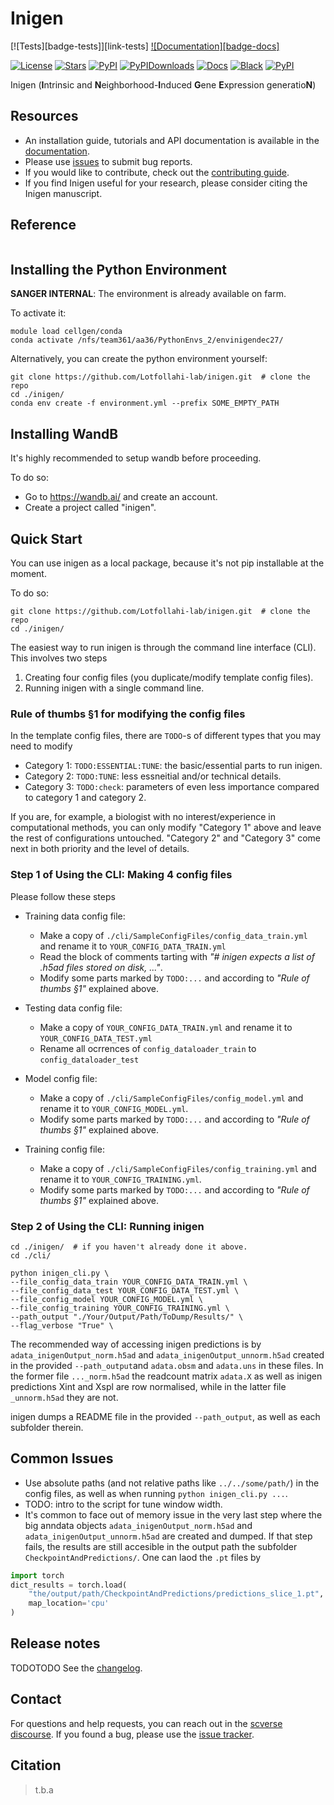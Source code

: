 # Inigen

[![Tests][badge-tests]][link-tests]
[![Documentation][badge-docs]][link-docs]

[![License](https://img.shields.io/badge/License-BSD_3--Clause-blue.svg)](https://github.com/Lotfollahi-lab/inigen/blob/main/LICENSE)
[![Stars](https://img.shields.io/github/stars/Lotfollahi-lab/inigen?logo=GitHub&color=yellow)](https://github.com/Lotfollahi-lab/inigen/stargazers)
[![PyPI](https://img.shields.io/pypi/v/inigen.svg)](https://pypi.org/project/inigen)
[![PyPIDownloads](https://static.pepy.tech/badge/inigen)](https://pepy.tech/project/inigen)
[![Docs](https://readthedocs.org/projects/inigen/badge/?version=latest)](https://inigen.readthedocs.io/en/stable/?badge=stable)
[![Black](https://img.shields.io/badge/code%20style-black-000000.svg)](https://github.com/psf/black)
[![PyPI](https://img.shields.io/badge/pre--commit-enabled-brightgreen?logo=pre-commit&logoColor=white)](https://github.com/pre-commit/pre-commit)

Inigen (**I**ntrinsic and **N**eighborhood-**I**nduced **G**ene **E**xpression generatio**N**)

## Resources
- An installation guide, tutorials and API documentation is available in the [documentation](https://inigen.readthedocs.io/).
- Please use [issues](https://github.com/Lotfollahi-lab/inigen/issues) to submit bug reports.
- If you would like to contribute, check out the [contributing guide](https://inigen.readthedocs.io/en/latest/contributing.html).
- If you find Inigen useful for your research, please consider citing the Inigen manuscript.

## Reference
```
```

## Installing the Python Environment
 **SANGER INTERNAL**: The environment is already available on farm.

To activate it:
```commandline
module load cellgen/conda
conda activate /nfs/team361/aa36/PythonEnvs_2/envinigendec27/
```

Alternatively, you can create the python environment yourself:
```commandline
git clone https://github.com/Lotfollahi-lab/inigen.git  # clone the repo
cd ./inigen/
conda env create -f environment.yml --prefix SOME_EMPTY_PATH
```

## Installing WandB
It's highly recommended to setup wandb before proceeding.

To do so:
- Go to https://wandb.ai/ and create an account.
- Create a project called "inigen".

## Quick Start
You can use inigen as a local package, because it's not pip installable at the moment.

To do so:
```commandline
git clone https://github.com/Lotfollahi-lab/inigen.git  # clone the repo
cd ./inigen/
```
The easiest way to run inigen is through the command line interface (CLI).
This involves two steps
1. Creating four config files (you duplicate/modify template config files).
2. Running inigen with a single command line.

### Rule of thumbs §1 for modifying the config files
In the template config files, there are `TODO`-s of different types that you may need to modify
- Category 1: `TODO:ESSENTIAL:TUNE`: the basic/essential parts to run inigen.
- Category 2: `TODO:TUNE`: less essneitial and/or technical details.
- Category 3: `TODO:check`: parameters of even less importance compared to category 1 and category 2.

If you are, for example, a biologist with no interest/experience in computational methods, you can only modify "Category 1" above and leave the rest of configurations untouched.
"Category 2" and "Category 3" come next in both priority and the level of details.

### Step 1 of Using the CLI: Making 4 config files
Please follow these steps
- Training data config file:
    - Make a copy of `./cli/SampleConfigFiles/config_data_train.yml` and rename it to `YOUR_CONFIG_DATA_TRAIN.yml`
    - Read the block of comments tarting with *"# inigen expects a list of .h5ad files stored on disk, ..."*.
    - Modify some parts marked by `TODO:...` and according to *"Rule of thumbs §1"* explained above.


- Testing data config file:
    - Make a copy of `YOUR_CONFIG_DATA_TRAIN.yml` and rename it to `YOUR_CONFIG_DATA_TEST.yml`
    - Rename all ocrrences of `config_dataloader_train` to `config_dataloader_test`


- Model config file:
    - Make a copy of `./cli/SampleConfigFiles/config_model.yml` and rename it to `YOUR_CONFIG_MODEL.yml`.
    - Modify some parts marked by `TODO:...` and according to *"Rule of thumbs §1"* explained above.


- Training config file:
    - Make a copy of `./cli/SampleConfigFiles/config_training.yml` and rename it to `YOUR_CONFIG_TRAINING.yml`.
    - Modify some parts marked by `TODO:...` and according to *"Rule of thumbs §1"* explained above.

### Step 2 of Using the CLI: Running inigen

```commandline
cd ./inigen/  # if you haven't already done it above.
cd ./cli/

python inigen_cli.py \
--file_config_data_train YOUR_CONFIG_DATA_TRAIN.yml \
--file_config_data_test YOUR_CONFIG_DATA_TEST.yml \
--file_config_model YOUR_CONFIG_MODEL.yml \
--file_config_training YOUR_CONFIG_TRAINING.yml \
--path_output "./Your/Output/Path/ToDump/Results/" \
--flag_verbose "True" \
```
The recommended way of accessing inigen predictions is by `adata_inigenOutput_norm.h5ad` and `adata_inigenOutput_unnorm.h5ad` created in the provided `--path_output`and `adata.obsm` and `adata.uns` in these files.
In the former file `..._norm.h5ad` the readcount matrix `adata.X` as well as inigen predictions Xint and Xspl are row normalised, while in the latter file `_unnorm.h5ad` they are not.

inigen dumps a README file in the provided `--path_output`, as well as each subfolder therein.

## Common Issues
- Use absolute paths (and not relative paths like `../../some/path/`) in the config files, as well as when running `python inigen_cli.py ...`.
- TODO: intro to the script for tune window width.
- It's common to face out of memory issue in the very last step where the big anndata objects `adata_inigenOutput_norm.h5ad` and `adata_inigenOutput_unnorm.h5ad` are created and dumped.
If that step fails, the results are still accesible in the output path the subfolder `CheckpointAndPredictions/`.
One can laod the `.pt` files by
```python
import torch
dict_results = torch.load(
    "the/output/path/CheckpointAndPredictions/predictions_slice_1.pt",
    map_location='cpu'
)
```

## Release notes
TODOTODO
See the [changelog][changelog].

## Contact

For questions and help requests, you can reach out in the [scverse discourse][scverse-discourse].
If you found a bug, please use the [issue tracker][issue-tracker].

## Citation

> t.b.a

[scverse-discourse]: https://discourse.scverse.org/
[issue-tracker]: https://github.com/sebastianbirk/celldino/issues
[changelog]: https://celldino.readthedocs.io/latest/changelog.html
[link-docs]: https://celldino.readthedocs.io
[link-api]: https://celldino.readthedocs.io/latest/api.html
